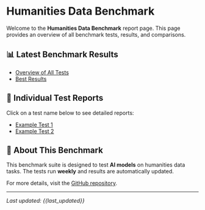 # Humanities Data Benchmark

Welcome to the **Humanities Data Benchmark** report page. This page provides an overview of all benchmark tests, results, and comparisons.

## 📊 Latest Benchmark Results
- [Overview of All Tests](overview.md)
- [Best Results](best_results.md)

## 🧪 Individual Test Reports
Click on a test name below to see detailed reports:
- [Example Test 1](tests/test1.md)
- [Example Test 2](tests/test2.md)

## 🔄 About This Benchmark
This benchmark suite is designed to test **AI models** on humanities data tasks. The tests run **weekly** and results are automatically updated.

For more details, visit the [GitHub repository](https://github.com/RISE-UNIBAS/humanities_data_benchmark).

---
_Last updated: {{last_updated}}_

